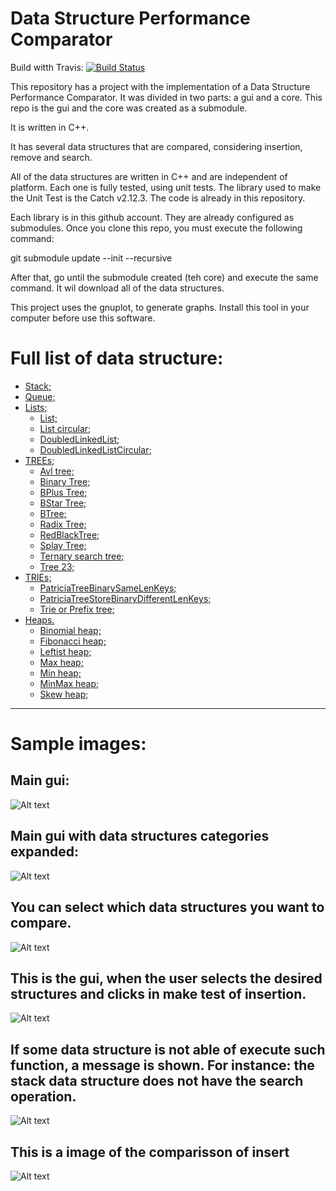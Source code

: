 Data Structure Performance Comparator
====================
Build witth Travis: [![Build Status](https://www.travis-ci.com/danielScLima/DataStructurePerformanceComp.svg?branch=master)](https://www.travis-ci.com/danielScLima/DataStructurePerformanceComp)

This repository has a project with the implementation of a Data Structure Performance Comparator.
It was divided in two parts: a gui and a core. This repo is the gui and the core was created as a submodule.

It is written in C++.

It has several data structures that are compared, considering insertion, remove and search.

All of the data structures are written in C++ and are independent of platform. Each one is fully tested,
using unit tests. The library used to make the Unit Test is the Catch v2.12.3.
The code is already in this repository.

Each library is in this github account. They are already configured as submodules. Once you clone this repo,
you must execute the following command:

git submodule update --init --recursive

After that, go until the submodule created (teh core) and execute the same command. It wil download all of the data structures.

This project uses the gnuplot, to generate graphs. Install this tool in your computer before use this software.


Full list of data structure: 
====================

* [Stack;](#markdown-header)
* [Queue;](#markdown-header)
* [Lists;](#markdown-header)
	* [List;](#markdown-header-emphasis)
	* [List circular;](#markdown-header-emphasis)
	* [DoubledLinkedList;](#markdown-header-emphasis)
	* [DoubledLinkedListCircular;](#markdown-header-emphasis)
* [TREEs;](#markdown-header)
	* [Avl tree;](#markdown-header-emphasis)
	* [Binary Tree;](#markdown-header-emphasis)
	* [BPlus Tree;](#markdown-header-emphasis)
	* [BStar Tree;](#markdown-header-emphasis)
	* [BTree;](#markdown-header-emphasis)	
	* [Radix Tree;](#markdown-header-emphasis)
	* [RedBlackTree;](#markdown-header-emphasis)
	* [Splay Tree;](#markdown-header-emphasis)
	* [Ternary search tree;](#markdown-header-emphasis)
	* [Tree 23;](#markdown-header-emphasis)
* [TRIEs;](#markdown-header)
	* [PatriciaTreeBinarySameLenKeys;](#markdown-header-emphasis)
	* [PatriciaTreeStoreBinaryDifferentLenKeys;](#markdown-header-emphasis)
	* [Trie or Prefix tree;](#markdown-header-emphasis)
* [Heaps.](#markdown-header)
	* [Binomial heap;](#markdown-header-emphasis)
	* [Fibonacci heap;](#markdown-header-emphasis)
	* [Leftist heap;](#markdown-header-emphasis)
	* [Max heap;](#markdown-header-emphasis)
	* [Min heap;](#markdown-header-emphasis)
	* [MinMax heap;](#markdown-header-emphasis)
	* [Skew heap;](#markdown-header-emphasis)



- - -

Sample images: 
====================

## Main gui:

![Alt text](images/1.png)

## Main gui with data structures categories expanded:

![Alt text](images/2.png)

## You can select which data structures you want to compare.

![Alt text](images/3.png)

## This is the gui, when the user selects the desired structures and clicks in make test of insertion.

![Alt text](images/4.png)

## If some data structure is not able of execute such function, a message is shown. For instance: the stack data structure does not have the search operation.

![Alt text](images/5.png)

## This is a image of the comparisson of insert

![Alt text](images/6.png)

